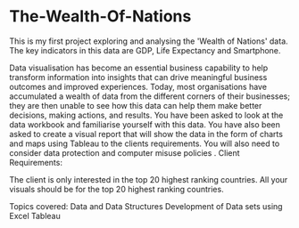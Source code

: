 # The-Wealth-Of-Nations

This is my first project exploring and analysing the 'Wealth of Nations' data. The key indicators in this data are GDP, Life Expectancy and Smartphone. 

Data visualisation has become an essential business capability to help transform information into insights that can drive meaningful business outcomes and improved experiences. Today, most organisations have accumulated a wealth of data from the different corners of their businesses; they are then unable to see how this data can help them make better decisions, making actions, and results. You have been asked to look at the data workbook and familiarise yourself with this data. You have also been asked to create a visual report that will show the data in the form of charts and maps using Tableau to the clients requirements. You will also need to consider data protection and computer misuse policies
.
Client Requirements:

The client is only interested in the top 20 highest ranking countries. All your visuals should be for the top 20 highest ranking countries.

Topics covered:
Data and Data Structures
Development of Data sets using Excel
Tableau

